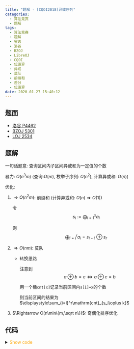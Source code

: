 ```yaml
---
title: "题解 - [CQOI2018]异或序列"
categories:
  - 算法竞赛
  - 题解
tags:
  - 算法竞赛
  - 题解
  - 省选
  - 洛谷
  - BZOJ
  - LibreOJ
  - CQOI
  - 位运算
  - 异或
  - 莫队
  - 前缀和
  - 差分
  - 位运算
date: 2020-01-27 15:40:12
---
```


## 题面

- [洛谷 P4462](https://www.luogu.com.cn/problem/P4462)
- [BZOJ 5301](https://vjudge.net/problem/%E9%BB%91%E6%9A%97%E7%88%86%E7%82%B8-5301/origin)
- [LOJ 2534](https://loj.ac/problem/2534)

<!--more-->

## 题解

一句话题意: 查询区间内子区间异或和为一定值的个数

暴力: $O(n^3m)$ (查询:$O(m)$, 枚举子序列: $O(n^2)$, 计算异或和: $O(n)$)

优化:

1. $\Rightarrow O(n^2m)$: 前缀和 (计算异或和: $O(n)\Rightarrow O(1)$)

   令
   $$s_i:=\bigoplus_{i=1}^x a_i$$

   则
   $$\bigoplus_{i=l}^r a_i=s_{l-1}\oplus s_r$$

1. $\Rightarrow O(nm)$: 莫队

   - 转换思路

     注意到
     $$a\oplus b=c\iff a\oplus c=b$$

     用一个桶`cnt[x]`记录当前区间内`s[i]=x`的个数

     则当前区间的结果为$\displaystyle\sum_{i=l}^r\mathrm{cnt}_{s_i\oplus k}$

1. $\Rightarrow O(n\min\{m,\sqrt n\})$: 奇偶化排序优化

## 代码

<details>
<summary><font color='orange'>Show code</font></summary>

{% icodeweb cpa_cpp title:Luogu_P4462 Luogu/P4462/0.cpp %}

</details>
